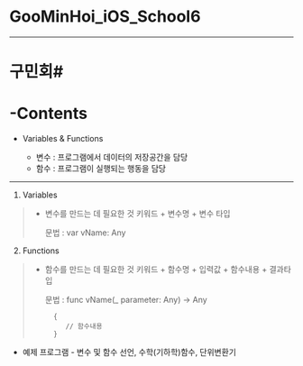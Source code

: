 # GooMinHoi_iOS_School6
---
# 구민회#

__-Contents__
=============
* Variables & Functions

  * 변수 : 프로그램에서 데이터의 저장공간을 담당
  * 함수 : 프로그램이 실행되는 행동을 담당

------
1. Variables
> * 변수를 만드는 데 필요한 것
>   키워드 + 변수명 + 변수 타입
> 
>   문법 : var vName: Any

2. Functions
> * 함수를 만드는 데 필요한 것
>   키워드 + 함수명 + 입력값 + 함수내용 + 결과타입
> 
>   문법 : func vName(_ parameter: Any) -> Any
> 
>         {
>            // 함수내용
>         }
> 


* 예제 프로그램 - 변수 및 함수 선언, 수학(기하학)함수, 단위변환기
